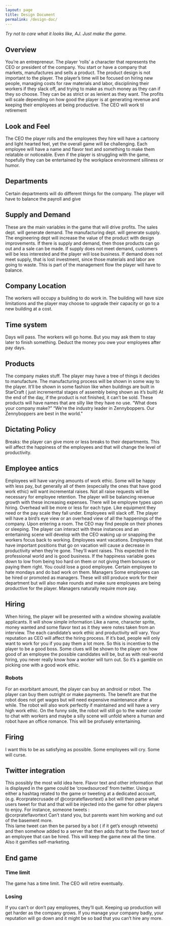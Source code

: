 ```yaml
---
layout: page
title: Design Document
permalink: /design-doc/
---
```


_Try not to care what it looks like, AJ. Just make the game._


## Overview ##
You’re an entrepreneur. The player ‘rolls’ a character that represents the CEO or president of the company. You start or have a company that markets, manufactures and sells a product. The product design is not important to the player. The player’s time will be focused on hiring new people, managing costs for raw materials and labor, disciplining their workers if they slack off, and trying to make as much money as they can if they so choose. They can be as strict or as lenient as they want. The profits will scale depending on how good the player is at generating revenue and keeping their employees at being productive. The CEO will work til retirement

## Look and Feel ##
The CEO the player rolls and the employees they hire will have a cartoony and light hearted feel, yet the overall game will be challenging. Each employee will have a name and flavor text and something to make them relatable or noticeable. Even if the player is struggling with the game, hopefully they can be entertained by the workplace environment silliness or humor.

## Departments ##
Certain departments will do different things for the company. The player will have to balance the payroll and give

## Supply and Demand ##
These are the main variables in the game that will drive profits. The sales dept. will generate demand. The manufacturing dept. will generate supply. The engineering dept will increase the value of the product with design improvements. If there is supply and demand, then those products can go out and a sale can be made. If supply does not meet demand, customers will be less interested and the player will lose business. If demand does not meet supply, that is lost investment, since those materials and labor are going to waste. This is part of the management flow the player will have to balance.

## Company Location ##
The workers will occupy a building to do work in. The building will have size limitations and the player may choose to upgrade their capacity or go to a new building at a cost.

## Time system ##
Days will pass. The workers will go home. But you may ask them to stay later to finish something.
Deduct the money you owe your employees after pay days.

## Products ##
The company makes stuff. The player may have a tree of things it decides to manufacture. The manufacturing process will be shown in some way to the player. It’ll be shown in some fashion like when buildings are built in StarCraft ( just incrementtal stages of assembly being shown as it’s built) At the end of the day, if the product is not finished, it can’t be sold. These products will have names that are silly like they have no use.
“What does your company make?”
“We’re the industry leader in Zennyboppers. Our Zennyboppers are best in the world.” 

## Dictating Policy ##
Breaks: the player can give more or less breaks to their departments. This will affect the happiness of the employees and that will change the level of productivity.


## Employee antics ##
Employees will have varying amounts of work ethic. Some will be happy with less pay, but generally all of them (especially the ones that have good work ethic) will want incremental raises. Not all raise requests will be necessary for employee retention. The player will be balancing revenue growth with these increasing expenses.
There will be employee types upon hiring. Overhead will be more or less for each type. Like equipment they need or the pay scale they fall under.
Employees will slack off. The player will have a bird’s eye view or an overhead view of all the happenings of the company. Upon entering a room. The CEO may find people on their phones or sleeping. The player can interact with these instances and an entertaining scene will develop with the CEO waking up or snapping the workers focus back to working.
Employees want vacations. Employees that have important positions that go on vacation will cause a decrease in productivity when they’re gone.
They’ll want raises. This expected in the professional world and is good business. If the happiness variable goes down to low from being too hard on them or not giving them bonuses or paying them right. You could lose a good employee.
Certain employee to hate mondays and do bad work on them.
    Managers
    Some employees can be hired or promoted as managers. These will still produce work for their department but will also make rounds and make sure employees are being productive for the player. Managers naturally require more pay. 

## Hiring ##
When hiring, the player will be presented with a window showing available applicants. It will show simple information Like a name, character sprite, money wanted and some flavor text as it they were notes taken from an interview. The each candidate’s work ethic and productivity will vary.
Your reputation as CEO will affect the hiring process. If it’s bad, people will only want to work for you if you pay them a lot more. So this is incentive to the player to be a good boss. 
Some clues will be shown to the player on how good of an employee the possible candidates will be, but as with real-world hiring, you never really know how a worker will turn out. So it’s a gamble on picking one with a good work ethic.
### Robots ###
For an exorbitant amount, the player can buy an android or robot. The player can buy them outright or make payments. The benefit are that the robot does not get wages but will need expensive maintenance after a while. The robot will also work perfectly if maintained and will have a very high work ethic. On the funny side, the robot will still go to the water cooler to chat with workers and maybe a silly scene will unfold where a human and robot have an office romance. This will be profusely entertaining.

## Firing ##
I want this to be as satisfying as possible. Some employees will cry. Some will curse.

## Twitter integration ##
This possibly the most wild idea here. Flavor text and other information that is displayed in the game could be ‘crowdsourced’ from twitter. Using a either a hashtag related to the game or tweeting at a dedicated account, (e.g. #corpratecrusade of @corprateflavortext) a bot will then parse what users tweet for that and that will be injected into the game for other players to enjoy. For instance, someone tweets :    
@corprateflavortext Can’t stand you, but parents want him working and out of the basement more.   
This lame tweet can then be parsed by a bot ( if it get’s enough retweets) and then somehow added to a server that then adds that to the flavor text of an employee that can be hired. This will keep the game new all the time. Also it gamifies self-marketing.

## End game ##
### Time limit ###
The game has a time limit. The CEO will retire eventually.
### Losing ###
If you can’t or don’t pay employees, they’ll quit. Keeping up production will get harder as the company grows. If you manage your company badly, your reputation will go down and it might be so bad that you can’t hire any more. 

